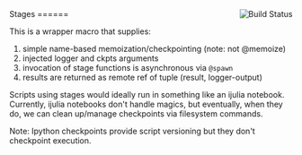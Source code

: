 <div style="float: right">
<img src="https://travis-ci.org/saltpork/Stage.jl.svg?branch=master" alt="Build Status"/>
</div>
Stages
======

This is a wrapper macro that supplies:

1. simple name-based memoization/checkpointing (note: not @memoize)
2. injected logger and ckpts arguments
3. invocation of stage functions is asynchronous via `@spawn`
4. results are returned as remote ref of tuple (result, logger-output)

Scripts using stages would ideally run in something like an ijulia
notebook.  Currently, ijulia notebooks don't handle magics, but
eventually, when they do, we can clean up/manage checkpoints via
filesystem commands.

Note: Ipython checkpoints provide script versioning but they don't
checkpoint execution.

